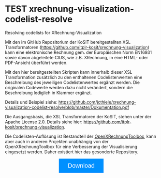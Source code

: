 # TEST xrechnung-visualization-codelist-resolve
Resolving codelists for XRechnung-Visualization

<style>
	.btn {
	  background-color: #0090ff;
	  border: none;
	  color: white;
	  padding: 12px 30px;
	  cursor: pointer;
	  font-size: 20px;
	}
	.btn:hover {
	  background-color: RoyalBlue;
	} 	
</style>

Mit den im GitHub Repositorium der KoSIT bereitgestellten XSL Transformatoren (https://github.com/itplr-kosit/xrechnung-visualization) kann eine elektronische Rechnung gem. der Europäischen Norm EN16931 sowie davon abgeleitete CIUS, wie z.B. XRechnung, in eine HTML- oder PDF-Ansicht überführt werden.

Mit den hier bereitgestellten Skripten kann innerhalb dieser XSL Transformation zusätzlich zu den enthaltenen Codelistenwerten eine Beschreibung des jeweiligen Codelistenwertes ergänzt werden. Die originalen Codewerte werden dazu nicht verändert, sondern die Beschreibung lediglich in Klammer ergänzt.

Details und Beispiel siehe: https://github.com/jcthiele/xrechnung-visualization-codelist-resolve/blob/master/Dokumentation.pdf

Die Ausgangsbasis, die XSL Transformatoren der KoSIT, stehen unter der Apache License 2.0. Details siehe hier: https://github.com/itplr-kosit/xrechnung-visualization.

Die Codelisten-Auflösung ist Bestandteil der [OpenXRechnungToolbox](https://jcthiele.github.io/OpenXRechnungToolbox/), kann aber auch in anderen Projekten unabhängig von der OpenXRechnungToolbox für eine Verbesserung der Visualisierung eingesetzt werden. Daher existiert hier das gesonderte Repository.


<!-- Add icon library -->
<link rel="stylesheet" href="https://cdnjs.cloudflare.com/ajax/libs/font-awesome/4.7.0/css/font-awesome.min.css">
<!-- Auto width -->
<center><a href="https://github.com/jcthiele/xrechnung-visualization-codelist-resolve/releases" target="_blank"><button class="btn"><i class="fa fa-download"></i> Download</button></a></center>
